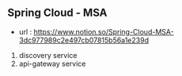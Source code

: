## Spring Cloud - MSA
- url : https://www.notion.so/Spring-Cloud-MSA-3dc977989c2e497cb07815b56a1e239d

1. discovery service
2. api-gateway service
